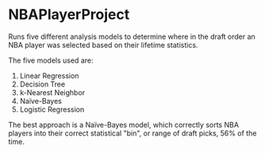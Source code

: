 # NBAPlayerProject
Runs five different analysis models to determine where in the draft order an NBA player was selected based on their lifetime statistics.

The five models used are:
1. Linear Regression
2. Decision Tree
3. k-Nearest Neighbor
4. Naïve-Bayes
5. Logistic Regression

The best approach is a Naïve-Bayes model, which correctly sorts NBA players into their correct statistical "bin", or range of draft picks, 56% of the time.
